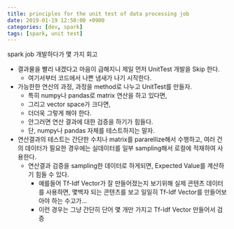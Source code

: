 ```yaml
---
title: principles for the unit test of data processing job
date: 2019-01-19 12:50:00 +0900
categories: [dev, spark]
tags: [spark, unit test]
---
```


spark job 개발하다가 몇 가지 회고
- 결과물을 빨리 내겠다고 마음이 급해지니 제일 먼저 UnitTest 개발을 Skip 한다.
  - 여기서부터 코드에서 나쁜 냄새가 나기 시작한다.
- 가능한한 연산의 과정, 과정을 method로 나누고 UnitTest를 만들자.
  - 특히 numpy나 pandas로 matrix 연산을 하고 있다면,
  - 그리고 vector space가 크다면,
  - 더더욱 그렇게 해야 한다.
  - 안그러면 연산 결과에 대한 검증을 하기가 힘들다.
  - 단, numpy나 pandas 자체를 테스트하지는 말자.
- 연산결과의 테스트는 간단한 수치나 matrix를 pararellize해서 수행하고, 여러 건의 데이터가 필요한 경우에는 실데이터를 일부 sampling해서 로컬에 적재하여 사용한다.
  - 연산결과 검증을 sampling한 데이터로 하게되면, Expected Value를 계산하기 힘들 수 있다.
    - 예를들어 Tf-Idf Vector가 잘 만들어졌는지 보기위해 실제 콘텐츠 데이터를 사용하면, 몇백자 되는 콘텐츠를 보고 일일히 Tf-Idf Vector를 만들어보아야 하는 수고가...
    - 이런 경우는 그냥 간단히 단어 몇 개만 가지고 Tf-Idf Vector 만들어서 검증
